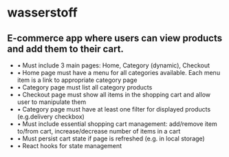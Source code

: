 # wasserstoff
E-commerce app where users can view products and add them to their cart.
-
- • Must include 3 main pages: Home, Category (dynamic), Checkout
- • Home page must have a menu for all categories available. Each menu item is a link to appropriate category page
- • Category page must list all category products
- • Checkout page must show all items in the shopping cart and allow user to manipulate them
- • Category page must have at least one filter for displayed products (e.g.delivery checkbox) 
- • Must include essential shopping cart management: add/remove item to/from cart, increase/decrease number of items in a cart
- • Must persist cart state if page is refreshed (e.g. in local storage) 
- • React hooks for state management
